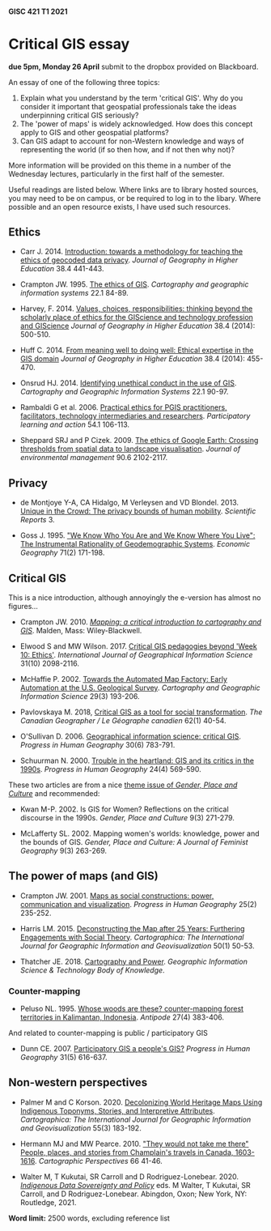 #### GISC 421 T1 2021
# Critical GIS essay
**due 5pm, Monday 26 April** submit to the dropbox provided on Blackboard.

An essay of one of the following three topics:
1. Explain what you understand by the term 'critical GIS'. Why do you consider it important that geospatial professionals take the ideas underpinning critical GIS seriously?
2. The 'power of maps' is widely acknowledged. How does this concept apply to GIS and other geospatial platforms?
3. Can GIS adapt to account for non-Western knowledge and ways of representing the world (if so then how, and if not then why not)?

More information will be provided on this theme in a number of the Wednesday lectures, particularly in the first half of the semester.

Useful readings are listed below. Where links are to library hosted sources, you may need to be on campus, or be required to log in to the libary. Where possible and an open resource exists, I have used such resources.

## Ethics
+ Carr J. 2014. [Introduction: towards a methodology for teaching the ethics of geocoded data privacy](https://www-tandfonline-com.helicon.vuw.ac.nz/doi/full/10.1080/03098265.2014.971402?needAccess=true). _Journal of Geography in Higher Education_ 38.4 441-443.

+ Crampton JW. 1995. [The ethics of GIS](http://www.researchgate.net/profile/Jeremy_Crampton/publication/240302069_The_ethics_of_GIS/links/547751960cf293e2da26073a/The-ethics-of-GIS.pdf). _Cartography and geographic information systems_ 22.1 84-89.

+ Harvey, F. 2014. [Values, choices, responsibilities: thinking beyond the scholarly place of ethics for the GIScience and technology profession and GIScience](https://www-tandfonline-com.helicon.vuw.ac.nz/doi/full/10.1080/03098265.2014.956299) _Journal of Geography in Higher Education_ 38.4 (2014): 500-510.

+ Huff C. 2014. [From meaning well to doing well: Ethical expertise in the GIS domain](https://www-tandfonline-com.helicon.vuw.ac.nz/doi/full/10.1080/03098265.2014.936314) _Journal of Geography in Higher Education_ 38.4 (2014): 455-470.

+ Onsrud HJ. 2014. [Identifying unethical conduct in the use of GIS](http://www.researchgate.net/profile/Harlan_Onsrud/publication/238245557_Identifying_Unethical_Conduct_in_the_Use_of_GIS/links/53e53c0b0cf25d674e9963cc.pdf). _Cartography and Geographic Information Systems_ 22.1 90-97.

+ Rambaldi G et al. 2006. [Practical ethics for PGIS practitioners, facilitators, technology intermediaries and researchers](http://pubs.iied.org/pdfs/G02957.pdf). _Participatory learning and action_ 54.1 106-113.

+ Sheppard SRJ and P Cizek. 2009. [The ethics of Google Earth: Crossing thresholds from spatial data to landscape visualisation](https://www-sciencedirect-com.helicon.vuw.ac.nz/science/article/pii/S0301479708001151). _Journal of environmental management_ 90.6 2102-2117.

## Privacy
+ de Montjoye Y-A, CA Hidalgo, M Verleysen and VD Blondel. 2013. [Unique in the Crowd: The privacy bounds of human mobility](https://www-nature-com.helicon.vuw.ac.nz/articles/srep01376). _Scientific Reports_ 3.

+ Goss J. 1995. ["We Know Who You Are and We Know Where You Live": The Instrumental Rationality of Geodemographic Systems](https://www-jstor-org.helicon.vuw.ac.nz/stable/144357?seq=1#metadata_info_tab_contents). _Economic Geography_ 71(2) 171-198.

## Critical GIS
This is a nice introduction, although annoyingly the e-version has almost no figures...

+ Crampton JW. 2010. [_Mapping: a critical introduction to cartography and GIS_](https://ebookcentral-proquest-com.helicon.vuw.ac.nz/lib/vuw/detail.action?pq-origsite=primo&amp;docID=4433111). Malden, Mass: Wiley-Blackwell.

+ Elwood S and MW Wilson. 2017. [Critical GIS pedagogies beyond 'Week 10: Ethics'](https://www-tandfonline-com.helicon.vuw.ac.nz/doi/full/10.1080/13658816.2017.1334892). _International Journal of Geographical Information Science_ 31(10) 2098-2116.

+ McHaffie P. 2002. [Towards the Automated Map Factory: Early Automation at the U.S. Geological Survey](https://www-tandfonline-com.helicon.vuw.ac.nz/doi/abs/10.1559/152304002782008521). _Cartography and Geographic Information Science_ 29(3) 193-206.

+ Pavlovskaya M. 2018, [Critical GIS as a tool for social transformation](https://onlinelibrary-wiley-com.helicon.vuw.ac.nz/doi/full/10.1111/cag.12438). _The Canadian Geographer / Le Géographe canadien_ 62(1) 40-54.

+ O'Sullivan D. 2006. [Geographical information science: critical GIS](https://journals-sagepub-com.helicon.vuw.ac.nz/doi/abs/10.1177/0309132506071528). _Progress in Human Geography_ 30(6) 783-791.

+ Schuurman N. 2000. [Trouble in the heartland: GIS and its critics in the 1990s](https://journals-sagepub-com.helicon.vuw.ac.nz/doi/abs/10.1191/030913200100189111). _Progress in Human Geography_ 24(4) 569-590.

These two articles are from a nice [theme issue of _Gender, Place and Culture_](https://www-tandfonline-com.helicon.vuw.ac.nz/toc/cgpc20/9/3?nav=tocList) and recommended:

+ Kwan M-P. 2002. Is GIS for Women? Reflections on the critical discourse in the 1990s. _Gender, Place and Culture_ 9(3) 271-279.

+ McLafferty SL. 2002. Mapping women's worlds: knowledge, power and the bounds of GIS. _Gender, Place and Culture: A Journal of Feminist Geography_ 9(3) 263-269.

## The power of maps (and GIS)
+ Crampton JW. 2001. [Maps as social constructions: power, communication and visualization](https://journals-sagepub-com.helicon.vuw.ac.nz/doi/abs/10.1191/030913201678580494). _Progress in Human Geography_ 25(2) 235-252.

+ Harris LM. 2015. [Deconstructing the Map after 25 Years: Furthering Engagements with Social Theory](https://muse-jhu-edu.helicon.vuw.ac.nz/article/577436/pdf). _Cartographica: The International Journal for Geographic Information and Geovisualization_ 50(1) 50-53.

+ Thatcher JE. 2018. [Cartography and Power](http://gistbok.ucgis.org/bok-topics/cartography-and-power). _Geographic Information Science &amp; Technology Body of Knowledge_.

### Counter-mapping
+ Peluso NL. 1995. [Whose woods are these? counter-mapping forest territories in Kalimantan, Indonesia](https://onlinelibrary-wiley-com.helicon.vuw.ac.nz/doi/abs/10.1111/j.1467-8330.1995.tb00286.x). _Antipode_ 27(4) 383-406.

And related to counter-mapping is public / participatory GIS

+ Dunn CE. 2007. [Participatory GIS a people's GIS?](https://journals-sagepub-com.helicon.vuw.ac.nz/doi/abs/10.1177/0309132507081493) _Progress in Human Geography_ 31(5) 616-637.

## Non-western perspectives
+ Palmer M and C Korson. 2020. [Decolonizing World Heritage Maps Using Indigenous Toponyms, Stories, and Interpretive Attributes](https://muse-jhu-edu.helicon.vuw.ac.nz/article/766917). _Cartographica: The International Journal for Geographic Information and Geovisualization_ 55(3) 183-192.

+ Hermann MJ and MW Pearce. 2010. ["They would not take me there" People, places, and stories from Champlain's travels in Canada, 1603-1616](https://cartographicperspectives.org/index.php/journal/article/view/cp66-hermann-pearce/158). _Cartographic Perspectives_ 66 41-46.

+ Walter M, T Kukutai, SR Carroll and D Rodriguez-Lonebear. 2020. [_Indigenous Data Sovereignty and Policy_](https://www.taylorfrancis.com/books/9781000214208) eds. M Walter, T Kukutai, SR Carroll, and D Rodriguez-Lonebear. Abingdon, Oxon; New York, NY: Routledge, 2021.

**Word limit:** 2500 words, excluding reference list
